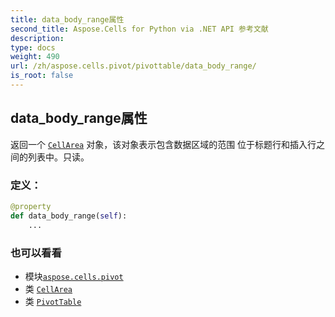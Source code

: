 ```yaml
---
title: data_body_range属性
second_title: Aspose.Cells for Python via .NET API 参考文献
description:
type: docs
weight: 490
url: /zh/aspose.cells.pivot/pivottable/data_body_range/
is_root: false
---
```

## data_body_range属性

返回一个 [`CellArea`](/cells/python-net/zh/aspose.cells/cellarea) 对象，该对象表示包含数据区域的范围
位于标题行和插入行之间的列表中。只读。
### 定义：
```python
@property
def data_body_range(self):
    ...
```

### 也可以看看
* 模块[`aspose.cells.pivot`](../../)
* 类 [`CellArea`](/cells/python-net/zh/aspose.cells/cellarea)
* 类 [`PivotTable`](/cells/python-net/zh/aspose.cells.pivot/pivottable)
